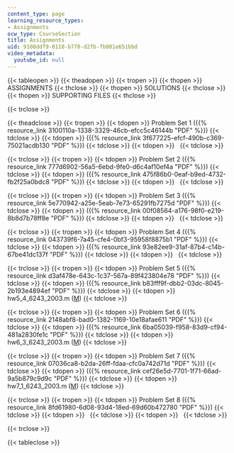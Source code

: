 ```yaml
---
content_type: page
learning_resource_types:
- Assignments
ocw_type: CourseSection
title: Assignments
uid: 9108ddf9-8118-b770-d2fb-fb081e651bbd
video_metadata:
  youtube_id: null
---
```


{{< tableopen >}}
{{< theadopen >}}
{{< tropen >}}
{{< thopen >}}
ASSIGNMENTS
{{< thclose >}}
{{< thopen >}}
SOLUTIONS
{{< thclose >}}
{{< thopen >}}
SUPPORTING FILES
{{< thclose >}}

{{< trclose >}}

{{< theadclose >}}
{{< tropen >}}
{{< tdopen >}}
Problem Set 1 ({{% resource_link 3100110a-1338-3329-46cb-efcc5c46144b "PDF" %}})
{{< tdclose >}}
{{< tdopen >}}
({{% resource_link 3f677225-efcf-490b-c369-75021acdb130 "PDF" %}})
{{< tdclose >}}
{{< tdopen >}}
 
{{< tdclose >}}

{{< trclose >}}
{{< tropen >}}
{{< tdopen >}}
Problem Set 2 ({{% resource_link 777d6902-56a5-6ebd-9fe0-d6c4af10ef4a "PDF" %}})
{{< tdclose >}}
{{< tdopen >}}
({{% resource_link 475f86b0-0eaf-b9ed-4732-fb2f25a0bdc8 "PDF" %}})
{{< tdclose >}}
{{< tdopen >}}
 
{{< tdclose >}}

{{< trclose >}}
{{< tropen >}}
{{< tdopen >}}
Problem Set 3 ({{% resource_link 5e770942-a25e-5eab-7e73-65291fb7275d "PDF" %}})
{{< tdclose >}}
{{< tdopen >}}
({{% resource_link 00f08564-a176-98f0-e219-8b8d7b78ff8e "PDF" %}})
{{< tdclose >}}
{{< tdopen >}}
 
{{< tdclose >}}

{{< trclose >}}
{{< tropen >}}
{{< tdopen >}}
Problem Set 4 ({{% resource_link 043739f6-7a45-cfe4-0bf3-95958f8875b1 "PDF" %}})
{{< tdclose >}}
{{< tdopen >}}
({{% resource_link 93e82ee9-31af-87b4-c14b-67be41dc137f "PDF" %}})
{{< tdclose >}}
{{< tdopen >}}
 
{{< tdclose >}}

{{< trclose >}}
{{< tropen >}}
{{< tdopen >}}
Problem Set 5 ({{% resource_link d3af478e-643c-1c37-567a-89f423804e78 "PDF" %}})
{{< tdclose >}}
{{< tdopen >}}
({{% resource_link b83fff9f-dbb2-03dc-8045-2b193e4894ef "PDF" %}})
{{< tdclose >}}
{{< tdopen >}}
hw5\_4\_6243\_2003.m ([M](./resolveuid/c399b34bb2ae6b9fa91bbd9efb4843e0))
{{< tdclose >}}

{{< trclose >}}
{{< tropen >}}
{{< tdopen >}}
Problem Set 6 ({{% resource_link 2148abf8-bad0-1382-1169-10e18afae611 "PDF" %}})
{{< tdclose >}}
{{< tdopen >}}
({{% resource_link 6ba05039-f958-83d9-cf94-481a2830fe1c "PDF" %}})
{{< tdclose >}}
{{< tdopen >}}
hw6\_3\_6243\_2003.m ([M](./resolveuid/9d12bfa0966d83559e4ea441959bef26))
{{< tdclose >}}

{{< trclose >}}
{{< tropen >}}
{{< tdopen >}}
Problem Set 7 ({{% resource_link 07036ca8-b2da-26ff-fdaa-cfc0a742d71d "PDF" %}})
{{< tdclose >}}
{{< tdopen >}}
({{% resource_link cef26e5d-7701-1f71-66ad-9a5b879c9d9c "PDF" %}})
{{< tdclose >}}
{{< tdopen >}}
hw7\_1\_6243\_2003.m ([M](./resolveuid/e3a43d6b53618aeae6970cde3e1fc0ca))
{{< tdclose >}}

{{< trclose >}}
{{< tropen >}}
{{< tdopen >}}
Problem Set 8 ({{% resource_link 8fd61980-6d08-93d4-18ed-69d60b472780 "PDF" %}})
{{< tdclose >}}
{{< tdopen >}}
 
{{< tdclose >}}
{{< tdopen >}}
 
{{< tdclose >}}

{{< trclose >}}

{{< tableclose >}}